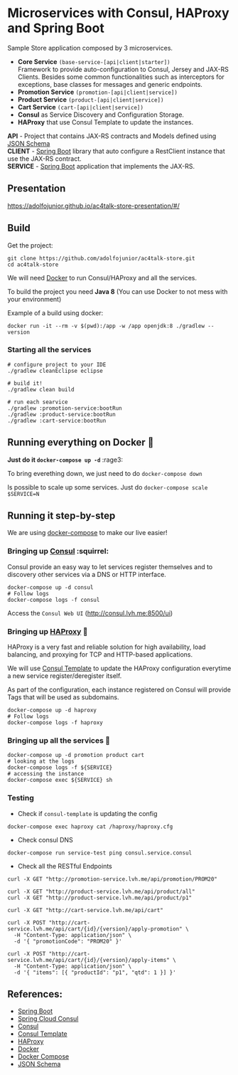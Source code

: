 # Microservices with Consul, HAProxy and Spring Boot

Sample Store application composed by 3 microservices.

- **Core Service** `(base-service-[api|client|starter])`  
    Framework to provide auto-configuration to Consul, Jersey and JAX-RS Clients. Besides some common functionalities such as interceptors for exceptions, base classes for messages and generic endpoints.
- **Promotion Service** `(promotion-[api|client|service])`
- **Product Service** `(product-[api|client|service])`
- **Cart Service** `(cart-[api|client|service])`
- **Consul** as Service Discovery and Configuration Storage.
- **HAProxy** that use Consul Template to update the instances.  

**API** - Project that contains JAX-RS contracts and Models defined using [JSON Schema](http://json-schema.org/)  
**CLIENT** - [Spring Boot](http://docs.spring.io/spring-boot/docs/current/reference/htmlsingle/) library that auto configure a RestClient instance that use the JAX-RS contract.  
**SERVICE** - [Spring Boot](http://docs.spring.io/spring-boot/docs/current/reference/htmlsingle/) application that implements the JAX-RS. 

## Presentation

  https://adolfojunior.github.io/ac4talk-store-presentation/#/

## Build

Get the project:

```shell
git clone https://github.com/adolfojunior/ac4talk-store.git
cd ac4talk-store
```

We will need [Docker](https://www.docker.com) to run Consul/HAProxy and all the services.

To build the project you need **Java 8** (You can use Docker to not mess with your environment)

Example of a build using docker:

```shell
docker run -it --rm -v $(pwd):/app -w /app openjdk:8 ./gradlew --version
```

### Starting all the services

```shell
# configure project to your IDE
./gradlew cleanEclipse eclipse

# build it!
./gradlew clean build

# run each searvice
./gradlew :promotion-service:bootRun
./gradlew :product-service:bootRun
./gradlew :cart-service:bootRun
```

## Running everything on Docker :whale:

**Just do it `docker-compose up -d`** :rage3:

To bring everething down, we just need to do `docker-compose down`

Is possible to scale up some services. Just do `docker-compose scale $SERVICE=N`

## Running it step-by-step

We are using [docker-compose](docker-compose.yaml) to make our live easier!

### Bringing up [Consul](https://github.com/hashicorp/consul) :squirrel:

Consul provide an easy way to let services register themselves and to discovery other services via a DNS or HTTP interface.

```shell
docker-compose up -d consul
# Follow logs
docker-compose logs -f consul
```

Access the `Consul Web UI` (http://consul.lvh.me:8500/ui) 

### Bringing up [HAProxy](https://cbonte.github.io/haproxy-dconv/) :vertical_traffic_light:

HAProxy is a very fast and reliable solution for high availability, load balancing, and proxying for TCP and HTTP-based applications.

We will use [Consul Template](https://github.com/hashicorp/consul-template) to update the HAProxy configuration everytime a new service register/deregister itself.

As part of the configuration, each instance registered on Consul will provide Tags that will be used as subdomains.

```shell
docker-compose up -d haproxy
# Follow logs
docker-compose logs -f haproxy
```

### Bringing up all the services :space_invader:

```shell
docker-compose up -d promotion product cart
# looking at the logs
docker-compose logs -f ${SERVICE}
# accessing the instance
docker-compose exec ${SERVICE} sh
```

### Testing

- Check if `consul-template` is updating the config

```shell
docker-compose exec haproxy cat /haproxy/haproxy.cfg
```

- Check consul DNS

```
docker-compose run service-test ping consul.service.consul
```

- Check all the RESTful Endpoints

```shell
curl -X GET "http://promotion-service.lvh.me/api/promotion/PROM20"

curl -X GET "http://product-service.lvh.me/api/product/all"
curl -X GET "http://product-service.lvh.me/api/product/p1"

curl -X GET "http://cart-service.lvh.me/api/cart"

curl -X POST "http://cart-service.lvh.me/api/cart/{id}/{version}/apply-promotion" \
  -H "Content-Type: application/json" \
  -d '{ "promotionCode": "PROM20" }'

curl -X POST "http://cart-service.lvh.me/api/cart/{id}/{version}/apply-items" \
  -H "Content-Type: application/json" \
  -d '{ "items": [{ "productId": "p1", "qtd": 1 }] }'
```

## References:
- [Spring Boot](http://docs.spring.io/spring-boot/docs/current/reference/htmlsingle/)
- [Spring Cloud Consul](https://cloud.spring.io/spring-cloud-consul/)
- [Consul](https://github.com/hashicorp/consul)
- [Consul Template](https://github.com/hashicorp/consul-template)
- [HAProxy](https://cbonte.github.io/haproxy-dconv/)
- [Docker](https://www.docker.com)
- [Docker Compose](https://docs.docker.com/compose/)
- [JSON Schema](http://json-schema.org/) 


